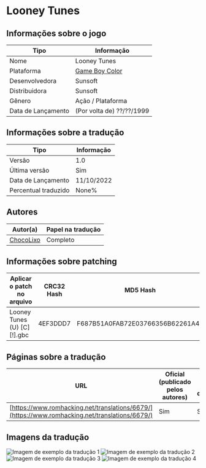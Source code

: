 # Looney Tunes

## Informações sobre o jogo

| Tipo | Informação |
| ----------- | ----------- |
| Nome | Looney Tunes |
| Plataforma | [Game Boy Color](../) |
| Desenvolvedora | Sunsoft |
| Distribuidora | Sunsoft |
| Gênero | Ação / Plataforma |
| Data de Lançamento | (Por volta de) ??/??/1999 |

## Informações sobre a tradução

| Tipo | Informação |
| ----------- | ----------- |
| Versão | 1\.0 |
| Última versão | Sim |
| Data de Lançamento | 11/10/2022 |
| Percentual traduzido | None% |

## Autores

| Autor(a) | Papel na tradução |
| ----------- | ----------- |
| [ChocoLixo](../../../autores/chocolixo/) | Completo |

## Informações sobre patching

| Aplicar o patch no arquivo | CRC32 Hash | MD5 Hash |
| ----------- | ----------- | ----------- |
| Looney Tunes \(U\) \[C\]\[\!\]\.gbc | 4EF3DDD7 | F687B51A0FAB72E03766356B62261A49 |

## Páginas sobre a tradução

| URL | Oficial (publicado pelos autores) | Possuí link de download |
| ----------- | ----------- | ----------- |
| [https://www.romhacking.net/translations/6679/](https://www.romhacking.net/translations/6679/) | Sim | Sim |

## Imagens da tradução

![Imagem de exemplo da tradução 1](1.png)
![Imagem de exemplo da tradução 2](2.png)
![Imagem de exemplo da tradução 3](3.png)
![Imagem de exemplo da tradução 4](4.png)